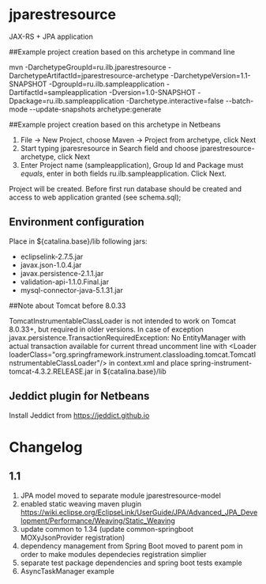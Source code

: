 # jparestresource

JAX-RS + JPA application

##Example project creation based on this archetype in command line

mvn -DarchetypeGroupId=ru.ilb.jparestresource -DarchetypeArtifactId=jparestresource-archetype -DarchetypeVersion=1.1-SNAPSHOT -DgroupId=ru.ilb.sampleapplication -DartifactId=sampleapplication -Dversion=1.0-SNAPSHOT -Dpackage=ru.ilb.sampleapplication -Darchetype.interactive=false --batch-mode --update-snapshots archetype:generate


##Example project creation based on this archetype in Netbeans

1. File -> New Project, choose Maven -> Project from archetype, click Next
2. Start typing jparesresource in Search field and choose jparestresource-archetype, click Next
3. Enter Project name (sampleapplication), Group Id and Package must *equals*, enter in both fields ru.ilb.sampleapplication. Click Next.

Project will be created. Before first run database should be created and access to web application granted (see schema.sql);

## Environment configuration
Place in ${catalina.base}/lib following jars:
* eclipselink-2.7.5.jar
* javax.json-1.0.4.jar
* javax.persistence-2.1.1.jar
* validation-api-1.1.0.Final.jar
* mysql-connector-java-5.1.31.jar


##Note about Tomcat before 8.0.33

TomcatInstrumentableClassLoader is not intended to work on Tomcat 8.0.33+, but required in older versions.
In case of exception javax.persistence.TransactionRequiredException: No EntityManager with actual transaction available for current thread
uncomment line with &lt;Loader loaderClass="org.springframework.instrument.classloading.tomcat.TomcatInstrumentableClassLoader"/> in context.xml
and place spring-instrument-tomcat-4.3.2.RELEASE.jar in ${catalina.base}/lib


## Jeddict plugin for Netbeans

Install Jeddict from  https://jeddict.github.io

# Changelog

## 1.1

1. JPA model moved to separate module jparestresource-model
2. enabled static weaving maven plugin https://wiki.eclipse.org/EclipseLink/UserGuide/JPA/Advanced_JPA_Development/Performance/Weaving/Static_Weaving
3. update common to 1.34 (update common-springboot MOXyJsonProvider registration)
4. dependency management from Spring Boot moved to parent pom in order to make  modules dependecies registration simplier
5. separate test package dependencies and spring boot tests example
5. AsyncTaskManager example